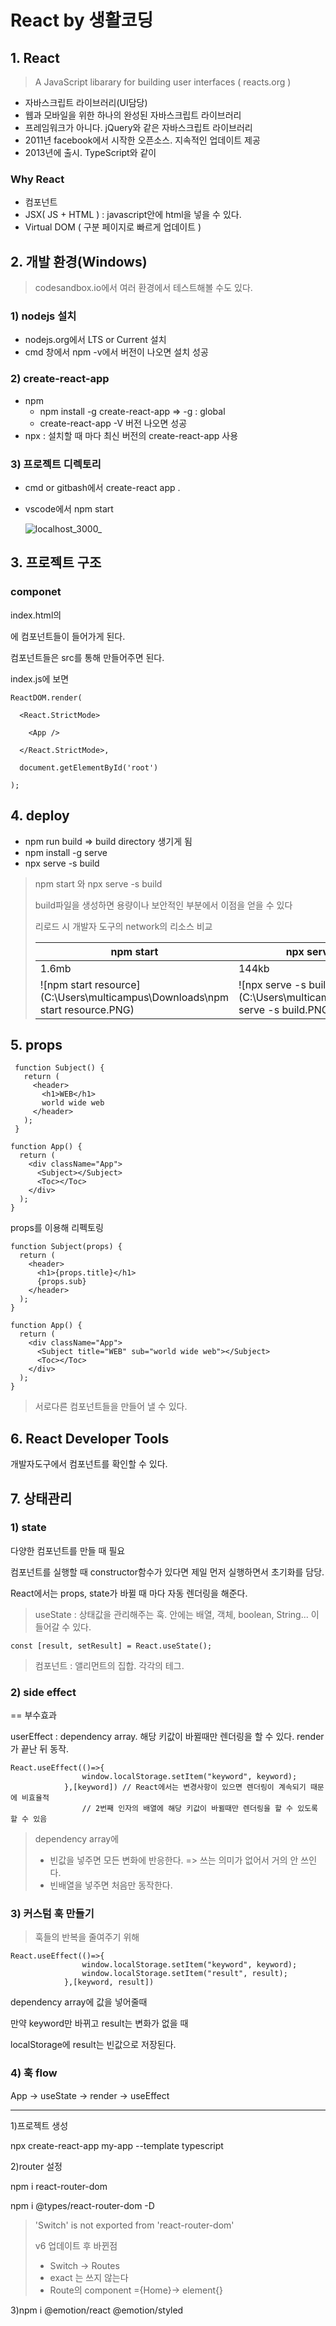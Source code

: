 # React by 생활코딩

## 1. React

> A JavaScript libarary for building user interfaces ( reacts.org )

- 자바스크립트 라이브러리(UI담당)
- 웹과 모바일을 위한 하나의 완성된 자바스크립트 라이브러리
- 프레임워크가 아니다. jQuery와 같은 자바스크립트 라이브러리
- 2011년 facebook에서 시작한 오픈소스. 지속적인 업데이트 제공
- 2013년에 출시. TypeScript와 같이



###  Why React

- 컴포넌트
- JSX( JS + HTML ) : javascript안에 html을 넣을 수 있다.
- Virtual DOM ( 구분 페이지로 빠르게 업데이트 )



## 2. 개발 환경(Windows)

> codesandbox.io에서 여러 환경에서 테스트해볼 수도 있다.

### 1) nodejs 설치

- nodejs.org에서 LTS or Current 설치
- cmd 창에서 npm -v에서 버전이 나오면 설치 성공

### 2) create-react-app

- npm
  - npm install -g create-react-app => -g : global
  - create-react-app -V 버전 나오면 성공
- npx : 설치할 때 마다 최신 버전의 create-react-app 사용

### 3) 프로젝트 디렉토리 

- cmd or gitbash에서 create-react app .

- vscode에서 npm start

  ![localhost_3000_](C:\Users\multicampus\Downloads\localhost_3000_.png)

## 3. 프로젝트 구조

### componet

index.html의 <div id="root"></div> 에 컴포넌트들이 들어가게 된다.

컴포넌트들은 src를 통해 만들어주면 된다.

index.js에 보면 

```
ReactDOM.render(

  <React.StrictMode>

    <App />

  </React.StrictMode>,

  document.getElementById('root')

);
```

## 4. deploy

- npm run build => build directory 생기게 됨
- npm install -g serve  
- npx serve -s build

> npm start 와 npx serve -s build
>
> build파일을 생성하면 용량이나 보안적인 부분에서 이점을 얻을 수 있다
>
> 리로드 시 개발자 도구의 network의 리소스 비교
>
> | npm start                                | npx serve -s build                       |
> | ---------------------------------------- | ---------------------------------------- |
> | 1.6mb                                    | 144kb                                    |
> | ![npm start resource](C:\Users\multicampus\Downloads\npm start resource.PNG) | ![npx serve -s build](C:\Users\multicampus\Downloads\npx serve -s build.PNG) |

## 5. props

```
 function Subject() {
   return (
     <header>
       <h1>WEB</h1>
       world wide web
     </header>
   );
 }

function App() {
  return (
    <div className="App">
      <Subject></Subject>
      <Toc></Toc>
    </div>
  );
}
```

props를 이용해 리펙토링

```
function Subject(props) {
  return (
    <header>
      <h1>{props.title}</h1>
      {props.sub}
    </header>
  );
}

function App() {
  return (
    <div className="App">
      <Subject title="WEB" sub="world wide web"></Subject>
      <Toc></Toc>
    </div>
  );
}
```

> 서로다른 컴포넌트들을 만들어 낼 수 있다.

## 6. React Developer Tools

개발자도구에서 컴포넌트를 확인할 수 있다.

## 7. 상태관리

### 1) state

다양한 컴포넌트를 만들 때 필요

컴포넌트를 실행할 때 constructor함수가 있다면 제일 먼저 실행하면서 초기화를 담당.

React에서는 props, state가 바뀔 때 마다 자동 렌더링을 해준다.



> useState : 상태값을 관리해주는 훅. 안에는 배열, 객체, boolean, String... 이 들어갈 수 있다.

```
const [result, setResult] = React.useState();
```

> 컴포넌트 : 앨리먼트의 집합. 각각의 테그.

### 2) side effect

== 부수효과

userEffect : dependency array. 해당 키값이 바뀔때만 렌더링을 할 수 있다. render가 끝난 뒤 동작.

```
React.useEffect(()=>{
                window.localStorage.setItem("keyword", keyword);
            },[keyword]) // React에서는 변경사항이 있으면 렌더링이 계속되기 때문에 비효율적
                // 2번째 인자의 배열에 해당 키값이 바뀔때만 렌더링을 할 수 있도록 할 수 있음
```

> dependency array에 
>
> - 빈값을 넣주면 모든 변화에 반응한다. => 쓰는 의미가 없어서 거의 안 쓰인다.
> - 빈배열을 넣주면 처음만 동작한다.

### 3) 커스텀 훅 만들기

> 훅들의 반복을 줄여주기 위해

```
React.useEffect(()=>{
                window.localStorage.setItem("keyword", keyword);
                window.localStorage.setItem("result", result);
            },[keyword, result])
```

dependency array에 값을 넣어줄때 

만약 keyword만 바뀌고 result는 변화가 없을 때

localStorage에 result는 빈값으로 저장된다.

### 4) 훅 flow

App -> useState -> render -> useEffect

----

1)프로젝트 생성

npx create-react-app my-app --template typescript



2)router 설정

npm i react-router-dom

npm i @types/react-router-dom -D

> 'Switch' is not exported from 'react-router-dom' 
>
> v6 업데이트 후 바뀐점
>
> - Switch -> Routes
> - exact 는 쓰지 않는다
> - Route의 component ={Home}-> element{<Home/>}



3)npm i @emotion/react @emotion/styled


